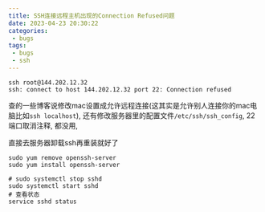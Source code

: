 ```yaml
---
title: SSH连接远程主机出现的Connection Refused问题
date: 2023-04-23 20:30:22
categories:
 - bugs
tags:
 - bugs
 - ssh
---
```


```shell
ssh root@144.202.12.32
ssh: connect to host 144.202.12.32 port 22: Connection refused
```

查的一些博客说修改mac设置成允许远程连接(这其实是允许别人连接你的mac电脑比如`ssh localhost`), 还有修改服务器里的配置文件`/etc/ssh/ssh_config`, 22端口取消注释, 都没用, 

直接去服务器卸载ssh再重装就好了

```shell
sudo yum remove openssh-server
sudo yum install openssh-server

# sudo systemctl stop sshd
sudo systemctl start sshd
# 查看状态
service sshd status
```



